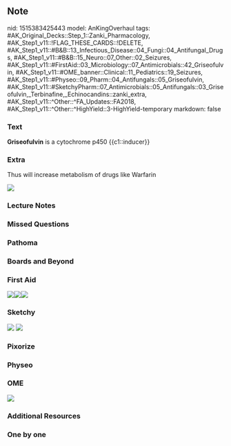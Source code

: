 ## Note
nid: 1515383425443
model: AnKingOverhaul
tags: #AK_Original_Decks::Step_1::Zanki_Pharmacology, #AK_Step1_v11::!FLAG_THESE_CARDS::!DELETE, #AK_Step1_v11::#B&B::13_Infectious_Disease::04_Fungi::04_Antifungal_Drugs, #AK_Step1_v11::#B&B::15_Neuro::07_Other::02_Seizures, #AK_Step1_v11::#FirstAid::03_Microbiology::07_Antimicrobials::42_Griseofulvin, #AK_Step1_v11::#OME_banner::Clinical::11_Pediatrics::19_Seizures, #AK_Step1_v11::#Physeo::09_Pharm::04_Antifungals::05_Griseofulvin, #AK_Step1_v11::#SketchyPharm::07_Antimicrobials::05_Antifungals::03_Griseofulvin,_Terbinafine,_Echinocandins::zanki_extra, #AK_Step1_v11::^Other::^FA_Updates::FA2018, #AK_Step1_v11::^Other::^HighYield::3-HighYield-temporary
markdown: false

### Text
<b>Griseofulvin</b> is a cytochrome p450 {{c1::inducer}}

### Extra
Thus will increase metabolism of drugs like Warfarin
<div><img src="paste-400222232510465.jpg"></div>

### Lecture Notes


### Missed Questions


### Pathoma


### Boards and Beyond


### First Aid
<img src="paste-468138550362115.jpg"><img src=
"paste-192642168127491.jpg"><img src="paste-194665097723907.jpg">

### Sketchy
<img src="paste-10432475561987.jpg"> <img src=
"Screen%20Shot%202020-01-28%20at%206.25.00%20PM.png">

### Pixorize


### Physeo


### OME
<div class="ome-widget">
  <a href=
  "https://onlinemeded.org/spa/pediatrics/seizures/acquire?ref=anki">
  <img src="_OME_AnkiFlashcards_Lesson_6.png"></a>
</div>

### Additional Resources


### One by one

